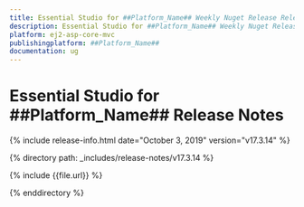 ```yaml
---
title: Essential Studio for ##Platform_Name## Weekly Nuget Release Release Notes  
description: Essential Studio for ##Platform_Name## Weekly Nuget Release Release Notes  
platform: ej2-asp-core-mvc
publishingplatform: ##Platform_Name##
documentation: ug
---
```


# Essential Studio for  ##Platform_Name##  Release Notes  

{% include release-info.html date="October 3, 2019"   version="v17.3.14"  %} 

{% directory path: _includes/release-notes/v17.3.14 %}

{% include {{file.url}} %}

{% enddirectory %}

